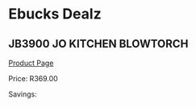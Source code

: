 
# Ebucks Dealz
## JB3900 JO KITCHEN BLOWTORCH
[Product Page](https://www.ebucks.com/web/shop/productSelected.do?prodId=1136024174&catId=704983235)

Price: R369.00

Savings: 


	